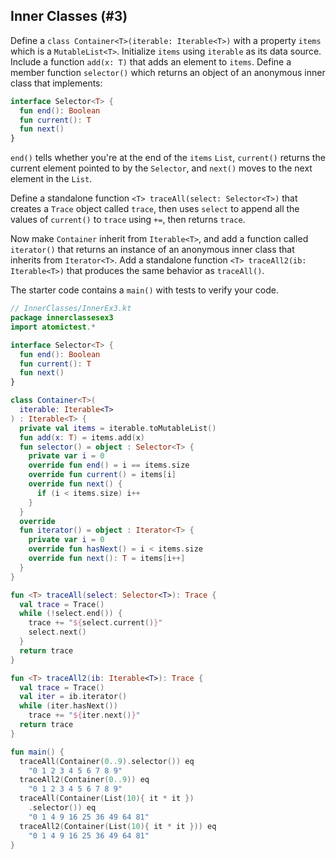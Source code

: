 ## Inner Classes (#3)

Define a `class Container<T>(iterable: Iterable<T>)` with a property `items`
which is a `MutableList<T>`. Initialize `items` using `iterable` as its data
source. Include a function `add(x: T)` that adds an element to `items`. Define
a member function `selector()` which returns an object of an anonymous inner
class that implements:

```kotlin
interface Selector<T> {
  fun end(): Boolean
  fun current(): T
  fun next()
}
```

`end()` tells whether you're at the end of the `items` `List`, `current()`
returns the current element pointed to by the `Selector`, and `next()` moves
to the next element in the `List`.

Define a standalone function `<T> traceAll(select: Selector<T>)` that creates a
`Trace` object called `trace`, then uses `select` to append all the values of
`current()` to `trace` using `+=`, then returns `trace`.

Now make `Container` inherit from `Iterable<T>`, and add a function called
`iterator()` that returns an instance of an anonymous inner class that inherits
from `Iterator<T>`. Add a standalone function `<T> traceAll2(ib: Iterable<T>)`
that produces the same behavior as `traceAll()`.

The starter code contains a `main()` with tests to verify your code.

```kotlin
// InnerClasses/InnerEx3.kt
package innerclassesex3
import atomictest.*

interface Selector<T> {
  fun end(): Boolean
  fun current(): T
  fun next()
}

class Container<T>(
  iterable: Iterable<T>
) : Iterable<T> {
  private val items = iterable.toMutableList()
  fun add(x: T) = items.add(x)
  fun selector() = object : Selector<T> {
    private var i = 0
    override fun end() = i == items.size
    override fun current() = items[i]
    override fun next() {
      if (i < items.size) i++
    }
  }
  override
  fun iterator() = object : Iterator<T> {
    private var i = 0
    override fun hasNext() = i < items.size
    override fun next(): T = items[i++]
  }
}

fun <T> traceAll(select: Selector<T>): Trace {
  val trace = Trace()
  while (!select.end()) {
    trace += "${select.current()}"
    select.next()
  }
  return trace
}

fun <T> traceAll2(ib: Iterable<T>): Trace {
  val trace = Trace()
  val iter = ib.iterator()
  while (iter.hasNext())
    trace += "${iter.next()}"
  return trace
}

fun main() {
  traceAll(Container(0..9).selector()) eq
    "0 1 2 3 4 5 6 7 8 9"
  traceAll2(Container(0..9)) eq
    "0 1 2 3 4 5 6 7 8 9"
  traceAll(Container(List(10){ it * it })
    .selector()) eq
    "0 1 4 9 16 25 36 49 64 81"
  traceAll2(Container(List(10){ it * it })) eq
    "0 1 4 9 16 25 36 49 64 81"
}
```